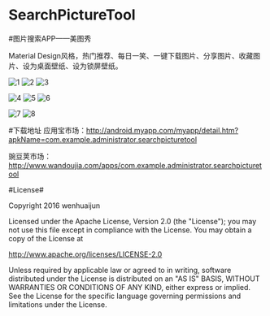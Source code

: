 # SearchPictureTool
#图片搜索APP——美图秀

Material Design风格，热门推荐、每日一笑、一键下载图片、分享图片、收藏图片、设为桌面壁纸、设为锁屏壁纸。

![1](https://github.com/wenhuaijun/SearchPictureTool/blob/master/introduce/intro1.jpg "")
![2](https://github.com/wenhuaijun/SearchPictureTool/blob/master/introduce/intro2.jpg "")
![3](https://github.com/wenhuaijun/SearchPictureTool/blob/master/introduce/intro3.jpg "")

![4](https://github.com/wenhuaijun/SearchPictureTool/blob/master/introduce/intro4.jpg "")
![5](https://github.com/wenhuaijun/SearchPictureTool/blob/master/introduce/intro5.jpg "")
![6](https://github.com/wenhuaijun/SearchPictureTool/blob/master/introduce/intro6.jpg "")

![7](https://github.com/wenhuaijun/SearchPictureTool/blob/master/introduce/intro7.jpg "")
![8](https://github.com/wenhuaijun/SearchPictureTool/blob/master/introduce/intro8.jpg "")

#下载地址
应用宝市场：http://android.myapp.com/myapp/detail.htm?apkName=com.example.administrator.searchpicturetool

豌豆荚市场：http://www.wandoujia.com/apps/com.example.administrator.searchpicturetool


#License#

Copyright 2016 wenhuaijun

Licensed under the Apache License, Version 2.0 (the "License");
you may not use this file except in compliance with the License.
You may obtain a copy of the License at

   http://www.apache.org/licenses/LICENSE-2.0

Unless required by applicable law or agreed to in writing, software
distributed under the License is distributed on an "AS IS" BASIS,
WITHOUT WARRANTIES OR CONDITIONS OF ANY KIND, either express or implied.
See the License for the specific language governing permissions and
limitations under the License.
